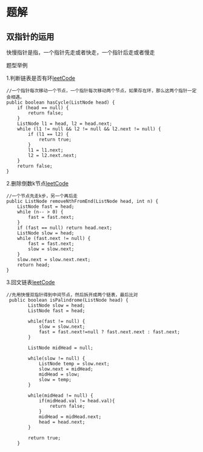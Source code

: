 # 题解

## 双指针的运用

快慢指针是指，一个指针先走或者快走，一个指针后走或者慢走

题型举例 

1.判断链表是否有环[leetCode](https://leetcode-cn.com/problems/linked-list-cycle/description/)

```
//一个指针每次移动一个节点，一个指针每次移动两个节点，如果存在环，那么这两个指针一定会相遇。
public boolean hasCycle(ListNode head) {
    if (head == null) {
        return false;
    }
    ListNode l1 = head, l2 = head.next;
    while (l1 != null && l2 != null && l2.next != null) {
        if (l1 == l2) {
            return true;
        }
        l1 = l1.next;
        l2 = l2.next.next;
    }
    return false;
}

```

2.删除倒数k节点[leetCode](https://leetcode-cn.com/problems/remove-nth-node-from-end-of-list/description/)

```
//一个节点先走k步，另一个再后走
public ListNode removeNthFromEnd(ListNode head, int n) {
    ListNode fast = head;
    while (n-- > 0) {
        fast = fast.next;
    }
    if (fast == null) return head.next;
    ListNode slow = head;
    while (fast.next != null) {
        fast = fast.next;
        slow = slow.next;
    }
    slow.next = slow.next.next;
    return head;
}

```

3.回文链表[leetCode](https://leetcode-cn.com/problems/palindrome-linked-list/description/)

```
//先用快慢双指针得到中间节点，然后拆开成两个链表，最后比对
 public boolean isPalindrome(ListNode head) {
        ListNode slow = head;
        ListNode fast = head;

        while(fast != null) {
            slow = slow.next;
            fast = fast.next!=null ? fast.next.next : fast.next; 
        }

        ListNode midHead = null;

        while(slow != null) {
            ListNode temp = slow.next;
            slow.next = midHead;
            midHead = slow;
            slow = temp;
        }

        while(midHead != null) {
            if(midHead.val != head.val){
                return false;
            }
            midHead = midHead.next;
            head = head.next;
        }

        return true;
    }
```

